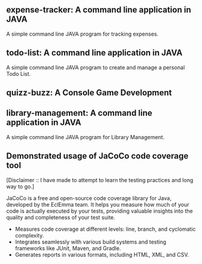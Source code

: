 ## expense-tracker: A command line application in JAVA
A simple command line JAVA program for tracking expenses.

## todo-list: A command line application in JAVA
A simple command line JAVA program to create and manage a personal Todo List.

## quizz-buzz: A Console Game Development

## library-management: A command line application in JAVA
A simple command line JAVA program for Library Management.

## Demonstrated usage of JaCoCo code coverage tool

[Disclaimer :: I have made to attempt to learn the testing practices and long way to go.]

JaCoCo is a free and open-source code coverage library for Java, developed by the EclEmma team. 
It helps you measure how much of your code is actually executed by your tests, providing valuable insights into the quality and 
completeness of your test suite.

* Measures code coverage at different levels: line, branch, and cyclomatic complexity.
* Integrates seamlessly with various build systems and testing frameworks like JUnit, Maven, and Gradle.
* Generates reports in various formats, including HTML, XML, and CSV.


